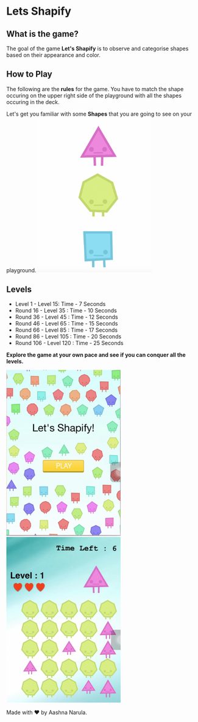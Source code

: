# Lets Shapify
## What is the game?
 
The goal of the game **Let's Shapify** is to observe and categorise shapes based on their appearance and color.
 
## How to Play
The following are the **rules** for the game.
You have to match the shape occuring on the upper right side of the playground with all the shapes occuring in the deck.
 
Let's get you familiar with some **Shapes** that you are going to see on your playground.
<img src="https://github.com/aashna94/Shapify/blob/master/1.png" width="300">

## Levels
 * Level 1 - Level 15:  Time - 7 Seconds
 * Round 16 - Level 35 :  Time - 10 Seconds
 * Round 36 - Level 45 :  Time - 12 Seconds
 * Round 46 - Level 65 :  Time - 15 Seconds
 * Round 66 - Level 85 :  Time - 17 Seconds
 * Round 86 - Level 105 :  Time - 20 Seconds
 * Round 106 - Level 120 :  Time - 25 Seconds
 
 **Explore the game at your own pace and see if you can conquer all the levels.**

<img src="https://github.com/aashna94/Shapify/blob/master/2.png" width="300"><img src="https://github.com/aashna94/Shapify/blob/master/3.png" width="300">
 
Made with ❤️ by Aashna Narula.
